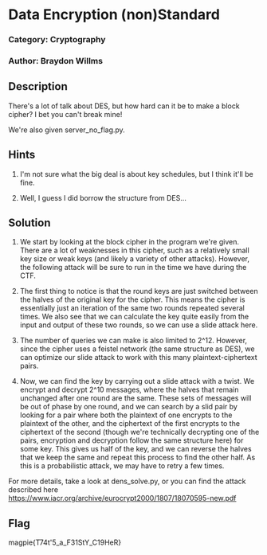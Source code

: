 
# Data Encryption (non)Standard
### Category: Cryptography
### Author: Braydon Willms

## Description
There's a lot of talk about DES, but how hard can it be to make a block cipher? I bet you can't break mine!

We're also given server\_no\_flag.py.

## Hints
1. I'm not sure what the big deal is about key schedules, but I think it'll be fine. 

2. Well, I guess I did borrow the structure from DES...

## Solution
1. We start by looking at the block cipher in the program we're given. There are a lot of weaknesses in this cipher, such as a relatively small key size or weak keys (and likely a variety of other attacks). However, the following attack will be sure to run in the time we have during the CTF.

2. The first thing to notice is that the round keys are just switched between the halves of the original key for the cipher. This means the cipher is essentially just an iteration of the same two rounds repeated several times. We also see that we can calculate the key quite easily from the input and output of these two rounds, so we can use a slide attack here.

3. The number of queries we can make is also limited to 2^12. However, since the cipher uses a feistel network (the same structure as DES), we can optimize our slide attack to work with this many plaintext-ciphertext pairs.

4. Now, we can find the key by carrying out a slide attack with a twist. We encrypt and decrypt 2^10 messages, where the halves that remain unchanged after one round are the same. These sets of messages will be out of phase by one round, and we can search by a slid pair by looking for a pair where both the plaintext of one encrypts to the plaintext of the other, and the ciphertext of the first encrypts to the ciphertext of the second (though we're technically decrypting one of the pairs, encryption and decryption follow the same structure here) for some key. This gives us half of the key, and we can reverse the halves that we keep the same and repeat this process to find the other half. As this is a probabilistic attack, we may have to retry a few times.

For more details, take a look at dens\_solve.py, or you can find the attack described here
https://www.iacr.org/archive/eurocrypt2000/1807/18070595-new.pdf

## Flag
magpie{T74t'5\_a\_F31StY\_C19HeR}
